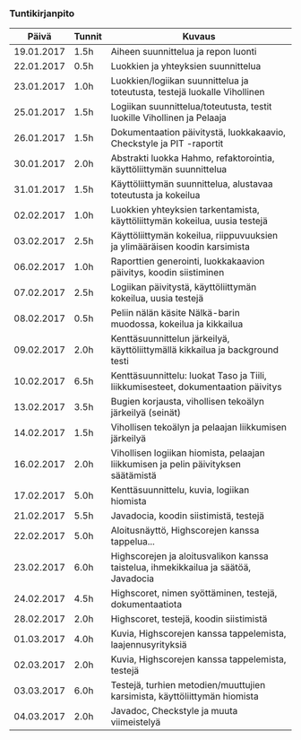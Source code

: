 ### Tuntikirjanpito
Päivä | Tunnit | Kuvaus
--------------- | ----- | ------
19.01.2017 | 1.5h | Aiheen suunnittelua ja repon luonti
22.01.2017 | 0.5h | Luokkien ja yhteyksien suunnittelua
23.01.2017 | 1.0h | Luokkien/logiikan suunnittelua ja toteutusta, testejä luokalle Vihollinen
25.01.2017 | 1.5h | Logiikan suunnittelua/toteutusta, testit luokille Vihollinen ja Pelaaja
26.01.2017 | 1.5h | Dokumentaation päivitystä, luokkakaavio, Checkstyle ja PIT -raportit
30.01.2017 | 2.0h | Abstrakti luokka Hahmo, refaktorointia, käyttöliittymän suunnittelua
31.01.2017 | 1.5h | Käyttöliittymän suunnittelua, alustavaa toteutusta ja kokeilua
02.02.2017 | 1.0h | Luokkien yhteyksien tarkentamista, käyttöliittymän kokeilua, uusia testejä
03.02.2017 | 2.5h | Käyttöliittymän kokeilua, riippuvuuksien ja ylimääräisen koodin karsimista
06.02.2017 | 1.0h | Raporttien generointi, luokkakaavion päivitys, koodin siistiminen
07.02.2017 | 2.5h | Logiikan päivitystä, käyttöliittymän kokeilua, uusia testejä
08.02.2017 | 0.5h | Peliin nälän käsite Nälkä-barin muodossa, kokeilua ja kikkailua
09.02.2017 | 2.0h | Kenttäsuunnittelun järkeilyä, käyttöliittymällä kikkailua ja background testi
10.02.2017 | 6.5h | Kenttäsuunnittelu: luokat Taso ja Tiili, liikkumisesteet, dokumentaation päivitys
13.02.2017 | 3.5h | Bugien korjausta, vihollisen tekoälyn järkeilyä (seinät)
14.02.2017 | 1.5h | Vihollisen tekoälyn ja pelaajan liikkumisen järkeilyä
16.02.2017 | 2.0h | Vihollisen logiikan hiomista, pelaajan liikkumisen ja pelin päivityksen säätämistä
17.02.2017 | 5.0h | Kenttäsuunnittelu, kuvia, logiikan hiomista
21.02.2017 | 5.5h | Javadocia, koodin siistimistä, testejä
22.02.2017 | 5.0h | Aloitusnäyttö, Highscorejen kanssa tappelua...
23.02.2017 | 6.0h | Highscorejen ja aloitusvalikon kanssa taistelua, ihmekikkailua ja säätöä, Javadocia
24.02.2017 | 4.5h | Highscoret, nimen syöttäminen, testejä, dokumentaatiota
28.02.2017 | 2.0h | Highscoret, testejä, koodin siistimistä
01.03.2017 | 4.0h | Kuvia, Highscorejen kanssa tappelemista, laajennusyrityksiä
02.03.2017 | 2.0h | Kuvia, Highscorejen kanssa tappelemista, testejä
03.03.2017 | 6.0h | Testejä, turhien metodien/muuttujien karsimista, käyttöliittymän hiomista
04.03.2017 | 2.0h | Javadoc, Checkstyle ja muuta viimeistelyä

